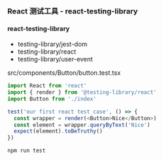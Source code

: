 ### React 测试工具 - react-testing-library
#### react-testing-library
- testing-library/jest-dom
- testing-library/react
- testing-library/user-event

src/components/Button/button.test.tsx
``` javascript
import React from 'react'
import { render } from '@testing-library/react'
import Button from './index'

test('our first react test case', () => {
  const wrapper = render(<Button>Nice</Button>)
  const element = wrapper.queryByText('Nice')
  expect(element).toBeTruthy()
})
```
``` shell
npm run test
```